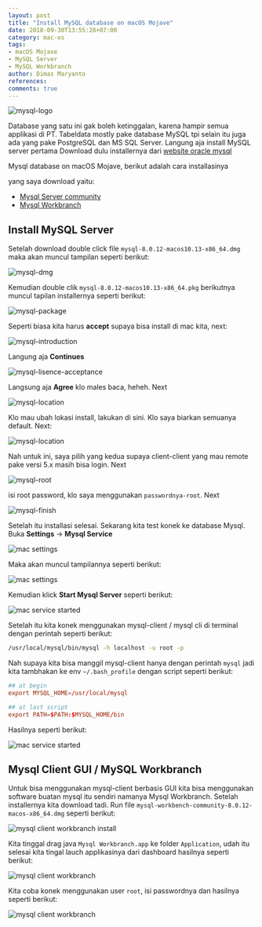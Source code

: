 ```yaml
---
layout: post
title: "Install MySQL database on macOS Mojave"
date: 2018-09-30T13:55:28+07:00
category: mac-os
tags: 
- macOS Mojave
- MySQL Server
- MySQL Workbranch
author: Dimas Maryanto
references:
comments: true
---
```


![mysql-logo]({{site.baseurl}}/assets/img/posts/mysql-on-macos/mysql-logo.png)

Database yang satu ini gak boleh ketinggalan, karena hampir semua applikasi di PT. Tabeldata mostly pake database MySQL tpi selain itu juga ada yang pake PostgreSQL dan MS SQL Server. Langung aja install MySQL server pertama Download dulu installernya dari [website oracle mysql](https://dev.mysql.com/downloads/)

Mysql database on macOS Mojave, berikut adalah cara installasinya

<!--more-->

yang saya download yaitu:

- [Mysql Server community](https://dev.mysql.com/downloads/mysql/)
- [Mysql Workbranch](https://dev.mysql.com/downloads/workbench/)

## Install MySQL Server

Setelah download double click file `mysql-8.0.12-macos10.13-x86_64.dmg` maka akan muncul tampilan seperti berikut:

![mysql-dmg]({{site.baseurl}}/assets/img/posts/mysql-on-macos/mysql-package.png)

Kemudian double clik `mysql-8.0.12-macos10.13-x86_64.pkg` berikutnya muncul tapilan installernya seperti berikut:

![mysql-package]({{site.baseurl}}/assets/img/posts/mysql-on-macos/mysql-mac-security-accept.png)

Seperti biasa kita harus **accept** supaya bisa install di mac kita, next:

![mysql-introduction]({{site.baseurl}}/assets/img/posts/mysql-on-macos/mysql-introduction.png)

Langung aja **Continues**

![mysql-lisence-acceptance]({{site.baseurl}}/assets/img/posts/mysql-on-macos/mysql-lisence-accept.png)

Langsung aja **Agree** klo males baca, heheh. Next

![mysql-location]({{site.baseurl}}/assets/img/posts/mysql-on-macos/mysql-location-install.png)

Klo mau ubah lokasi install, lakukan di sini. Klo saya biarkan semuanya default. Next:

![mysql-location]({{site.baseurl}}/assets/img/posts/mysql-on-macos/mysql-legacy-password.png)

Nah untuk ini, saya pilih yang kedua supaya client-client yang mau remote pake versi 5.x masih bisa login. Next

![mysql-root]({{site.baseurl}}/assets/img/posts/mysql-on-macos/mysql-root-password.png)

isi root password, klo saya menggunakan `passwordnya-root`. Next

![mysql-finish]({{site.baseurl}}/assets/img/posts/mysql-on-macos/mysql-summary.png)

Setelah itu installasi selesai. Sekarang kita test konek ke database Mysql. Buka **Settings** -> **Mysql Service**

![mac settings]({{site.baseurl}}/assets/img/posts/mysql-on-macos/settings.png)

Maka akan muncul tampilannya seperti berikut:

![mac settings]({{site.baseurl}}/assets/img/posts/mysql-on-macos/mysql-service.png)

Kemudian klick **Start Mysql Server** seperti berikut:

![mac service started]({{site.baseurl}}/assets/img/posts/mysql-on-macos/mysql-service-started.png)

Setelah itu kita konek menggunakan mysql-client / mysql cli di terminal dengan perintah seperti berikut:

```bash
/usr/local/mysql/bin/mysql -h localhost -u root -p
```

Nah supaya kita bisa manggil mysql-client hanya dengan perintah `mysql` jadi kita tambhakan ke env `~/.bash_profile` dengan script seperti berikut:

```conf
## at begin
export MYSQL_HOME=/usr/local/mysql

## at last script
export PATH=$PATH:$MYSQL_HOME/bin
```

Hasilnya seperti berikut:

![mac service started]({{site.baseurl}}/assets/img/posts/mysql-on-macos/mysql-connect-client.png)

## Mysql Client GUI / MySQL Workbranch

Untuk bisa menggunakan mysql-client berbasis GUI kita bisa menggunakan software buatan mysql itu sendiri namanya Mysql Workbranch. Setelah installernya kita download tadi. Run file `mysql-workbench-community-8.0.12-macos-x86_64.dmg` seperti berikut:

![mysql client workbranch install]({{site.baseurl}}/assets/img/posts/mysql-on-macos/mysql-workbranch-install.png)

Kita tinggal drag java `Mysql Workbranch.app` ke folder `Application`, udah itu selesai kita tingal lauch applikasinya dari dashboard hasilnya seperti berikut:

![mysql client workbranch]({{site.baseurl}}/assets/img/posts/mysql-on-macos/mysql-workbranch.png)

Kita coba konek menggunakan user `root`, isi passwordnya dan hasilnya seperti berikut:

![mysql client workbranch]({{site.baseurl}}/assets/img/posts/mysql-on-macos/mysql-workbranch-connect.png)